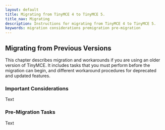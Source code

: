 ```yaml
---
layout: default
title: Migrating from TinyMCE 4 to TinyMCE 5.
title_nav: Migrating
description: Instructions for migrating from TinyMCE 4 to TinyMCE 5.
keywords: migration considerations premigration pre-migration
---
```


## Migrating from Previous Versions

This chapter describes migration and workarounds if you are using an older version of TinyMCE. It includes tasks that you must perform before the migration can begin, and different workaround procedures for deprecated and updated features.

### Important Considerations

Text

### Pre-Migration Tasks

Text

